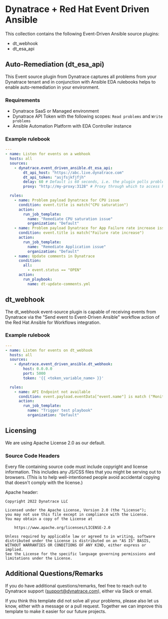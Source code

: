 # Dynatrace + Red Hat Event Driven Ansible

This collection contains the following Event-Driven Ansible source plugins:

 * dt_webhook
 * dt_esa_api

## Auto-Remediation (dt_esa_api)

This Event source plugin from Dynatrace captures all problems from your Dynatrace tenant and in conjunction with Ansible EDA rulebooks helps to enable auto-remediation in your environment.

### Requirements

* Dynatrace SaaS or Managed environment
* Dynatrace API Token with the following scopes: `Read problems` and `Write problems`
* Ansible Automation Platform with EDA Controller instance

### Example rulebook

```yaml
---
- name: Listen for events on a webhook
  hosts: all
  sources:
    - dynatrace.event_driven_ansible.dt_esa_api:
        dt_api_host: "https://abc.live.dynatrace.com"
        dt_api_token: "asjfsjkfjfjh"
        delay: 60 # Default is 60 seconds, i.e. the plugin polls problems every 60 seconds
        proxy: "http://my-proxy:3128" # Proxy through which to access host. (default is none)

  rules:
    - name: Problem payload Dynatrace for CPU issue
      condition: event.title is match("CPU saturation")
      action:
        run_job_template:
          name: "Remediate CPU saturation issue"
          organization: "Default"
    - name: Problem payload Dynatrace for App Failure rate increase issue
      condition: event.title is match("Failure rate increase")
      action:
        run_job_template:
          name: "Remediate Application issue"
          organization: "Default"
    - name: Update comments in Dynatrace
      condition: 
        all: 
          - event.status == "OPEN"
      action:
        run_playbook:
          name: dt-update-comments.yml
```

## dt_webhook 

The dt_webhook event-source plugin is capable of receiving events from Dynatrace via the "Send event to Event-Driven Ansible" workflow action of the Red Hat Ansible for Workflows integration.

### Example rulebook

  ```yaml
  ---
  - name: Listen for events on dt_webhook
    hosts: all
    sources:
      - dynatrace.event_driven_ansible.dt_webhook:
          host: 0.0.0.0
          port: 5000
          token: '{{ <token_variable_name> }}'

    rules:
      - name: API Endpoint not available
        condition: event.payload.eventData["event.name"] is match ("Monitoring not available")
        action:
          run_job_template:
            name: "Trigger test playbook"
            organization: "Default"    
  ```

## Licensing

We are using Apache License 2.0 as our default.

### Source Code Headers

Every file containing source code must include copyright and license
information. This includes any JS/CSS files that you might be serving out to
browsers. (This is to help well-intentioned people avoid accidental copying that
doesn't comply with the license.)

Apache header:

    Copyright 2022 Dynatrace LLC

    Licensed under the Apache License, Version 2.0 (the "License");
    you may not use this file except in compliance with the License.
    You may obtain a copy of the License at

        https://www.apache.org/licenses/LICENSE-2.0

    Unless required by applicable law or agreed to in writing, software
    distributed under the License is distributed on an "AS IS" BASIS,
    WITHOUT WARRANTIES OR CONDITIONS OF ANY KIND, either express or implied.
    See the License for the specific language governing permissions and
    limitations under the License.

## Additional Questions/Remarks

If you do have additional questions/remarks, feel free to reach out to Dynatrace support (support@dynatrace.com), either via Slack or email.

If you think this template did not solve all your problems, please also let us know, either with a message or a pull request.
Together we can improve this template to make it easier for our future projects.




